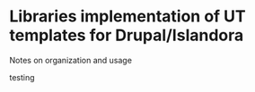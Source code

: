 # Libraries implementation of UT templates for Drupal/Islandora

Notes on organization and usage 

testing

